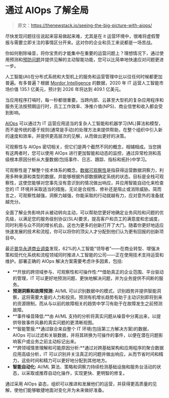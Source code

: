 # 通过 AIOps 了解全局

> 原文：<https://thenewstack.io/seeing-the-big-picture-with-aiops/>

尽快发现问题往往说起来容易做起来难，尤其是在 it 运营环境中，很难将虚假警报与需要立即关注的事情区分开来。这对你的企业和员工来说都是一场苦战。

你如何剔除噪音，将你宝贵的才能集中在重要的运营问题上？理想情况下，通过使用预测和[预防问题](https://thenewstack.io/can-ai-find-bugs-in-your-code/)并提供见解的主动智能功能，您可以比简单地快速应对问题更进一步。

人工智能(AI)在分布式系统和大型机上的服务和运营管理中比以往任何时候都更加普遍。有多普遍？根据 [Mordor Intelligence](https://www.mordorintelligence.com/industry-reports/aiops-market) 的数据，2020 年 IT 运营人工智能市场价值 135.1 亿美元，预计到 2026 年将达到 409.1 亿美元。

当应用程序打嗝时，每一秒都很重要。当跨内部、云甚至大型机的复杂应用程序和服务无法按预期运行时，员工工作效率、净推介值(NPS)、商业信誉和收入都会受到影响。

[AIOps](https://thenewstack.io/aiops-is-devops-ready-for-an-infusion-of-artificial-intelligence/) 可以通过为 IT 运营应用适当的复杂人工智能和机器学习(ML)算法和模型，而不是传统的基于规则(通常是手动)的处理方法来提供帮助，在整个组织中引入新的速度和效率，并提供更高层次的见解，从而做出更好的决策。

可观察性与 AIOps 密切相关，但它们是两个截然不同的概念，相辅相成。当您拥有这两者时，您可以使用 AIOps 进行更加智能和动态的监控，通过异常检测和高级根本原因分析从大量数据(包括事件、日志、跟踪、指标和拓扑)中学习。

可观察性是了解整个技术体系的概念。[数据可观察性](https://thenewstack.io/what-is-data-observability-and-why-does-it-matter/)是指获得运营数据洞察力，利用多种来源和类型的数据，并能够根据外部数据确定系统的状态。目标是全栈可观察性，这使您能够对您事先没有意识到的情况做出响应，并应用智能自动化来检查您的 IT 环境并采取适当的措施，无论是合规性、修补还是阻止或消除威胁。简而言之，可观察性越强，洞察力越强，你能采取的行动就越有力，应对意外的准备就越充分。

全面了解业务影响并从被动转向主动，可以帮助您更好地确定业务风险和问题的优先级，以满足您的服务级别协议(SLA)要求，提高客户和员工的满意度和忠诚度，同时利用与众不同的增长机会。这也为更多的创新打开了大门。随着你更好地适应快速发展的技术和流程，你可以将你的顶尖人才分配到他们认为更有回报的创新项目中。

最近[普华永道商业调查](https://www.pwc.com/us/en/tech-effect/ai-analytics/ai-business-survey.html)发现，62%的人工智能“领导者”——在商业转型、增强决策和现代化系统和流程领域同时推进人工智能的公司——正在使用技术支持运营和维护。部署正确的 AIOps 解决方案需要考虑许多因素，包括:

*   **开放的跨领域参与、可观察性和可操作性:**借助真正的企业范围、平台驱动的管理，IT 可以更好地预测问题、更快地解决问题，并为业务提供不间断的服务。
*   **预测洞察和故障预测:** AI/ML 可以识别数据中的模式，识别趋势并提供智能洞察，这将需要大量的人力和投资。预测有机增长趋势有助于主动识别即将到来的资源限制，而从与以前的故障相关的趋势中学习有助于在故障发生之前预测故障。
*   **事件噪音降低:**由 AI/ML 支持的分析将真实问题从噪音中分离出来，以提供导致事件风暴的真实问题的更清晰视图。
*   **智能警报:**通过联合来自整个 IT 环境(包括第三方解决方案)的数据，AIOps 可以过滤和关联数据，并将其转换为可操作的事件，以便在潜在问题影响客户或业务之前主动标记出来。
*   **跨领域情景理解和可能原因分析:**通过对跨基础架构和应用程序的聚合数据应用高级分析，IT 可以识别并关注真正的问题并做出响应，从而节省时间和精力，这些时间和精力可以更好地分配到其他地方。
*   **智能自动化:** AI/ML 算法、策略和洞察力持续检测基础设施和服务台活动的状态，以采取或推荐自动化操作，实现更快、更明智的修复。

通过采用 AIOps 姿态，组织可以推进和发展他们的运营，并获得更高质量的见解，使他们能够敏捷地面对变化并为未来做好准备。

<svg xmlns:xlink="http://www.w3.org/1999/xlink" viewBox="0 0 68 31" version="1.1"><title>Group</title> <desc>Created with Sketch.</desc></svg>
